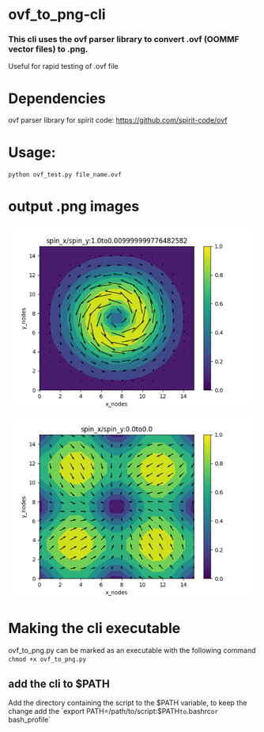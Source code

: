 # ovf_to_png-cli
### This cli uses the ovf parser library to convert .ovf (OOMMF vector files) to .png.
 Useful for rapid testing of .ovf file
# Dependencies 
ovf parser library for spirit code: https://github.com/spirit-code/ovf
# Usage:
`python ovf_test.py file_name.ovf`
# output .png images
![spin configuration](https://github.com/Asohamithran/ovf_to_png-cli/blob/main/spin%20data%20header-4.png)
![spin configuration](https://github.com/Asohamithran/ovf_to_png-cli/blob/main/spin%20data%20header-8.png)

# Making the cli executable 
ovf_to_png.py can be marked as an executable with the following command 
`chmod +x ovf_to_png.py`
## add the cli to $PATH
Add the directory containing the script to the $PATH variable, to keep the change
add the `export PATH=/path/to/script:$PATH` to `.bashrc`or `bash_profile`
